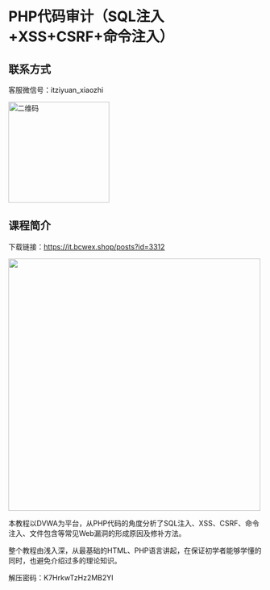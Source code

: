 # PHP代码审计（SQL注入+XSS+CSRF+命令注入）

## 联系方式

客服微信号：itziyuan_xiaozhi

<img src="https://ziyuanyun.oss-cn-guangzhou.aliyuncs.com/common/20240614073449/666b82192834a.jpg" width="200" height="200" alt="二维码">

## 课程简介

下载链接：https://it.bcwex.shop/posts?id=3312

<img src="https://ziyuanyun.oss-cn-guangzhou.aliyuncs.com/yun/20240515185120/664493a8d50fd.jpg" width="500" alt="">

  本教程以DVWA为平台，从PHP代码的角度分析了SQL注入、XSS、CSRF、命令注入、文件包含等常见Web漏洞的形成原因及修补方法。

 整个教程由浅入深，从最基础的HTML、PHP语言讲起，在保证初学者能够学懂的同时，也避免介绍过多的理论知识。

 

  解压密码：K7HrkwTzHz2MB2YI  